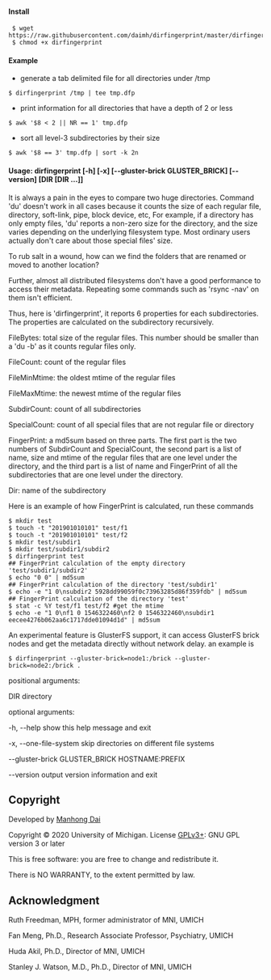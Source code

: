 #### Install
```
 $ wget https://raw.githubusercontent.com/daimh/dirfingerprint/master/dirfingerprint
 $ chmod +x dirfingerprint
```
#### Example
* generate a tab delimited file for all directories under /tmp
```
$ dirfingerprint /tmp | tee tmp.dfp
```
* print information for all directories that have a depth of 2 or less
```
$ awk '$8 < 2 || NR == 1' tmp.dfp
```
* sort all level-3 subdirectories by their size
```
$ awk '$8 == 3' tmp.dfp | sort -k 2n
```

#### Usage: dirfingerprint [-h] [-x] [--gluster-brick GLUSTER_BRICK] [--version] [DIR [DIR ...]]

It is always a pain in the eyes to compare two huge directories. Command 'du' doesn't work in all cases because it counts the size of each regular file, directory, soft-link, pipe, block device, etc, For example, if a directory has only empty files, 'du' reports a non-zero size for the directory, and the size varies depending on the underlying filesystem type. Most ordinary users actually don't care about those special files' size.

To rub salt in a wound, how can we find the folders that are renamed or moved to another location?

Further, almost all distributed filesystems don't have a good performance to access their metadata. Repeating some commands such as 'rsync -nav' on them isn't efficient.

Thus, here is 'dirfingerprint', it reports 6 properties for each subdirectories. The properties are calculated on the subdirectory recursively.

FileBytes:	total size of the regular files. This number should be smaller than a 'du -b' as it counts regular files only.

FileCount:	count of the regular files

FileMinMtime:	the oldest mtime of the regular files

FileMaxMtime:	the newest mtime of the regular files

SubdirCount:	count of all subdirectories

SpecialCount:	count of all special files that are not regular file or directory

FingerPrint:	a md5sum based on three parts. The first part is the two numbers of SubdirCount and SpecialCount, the second part is a list of name, size and mtime of the regular files that are one level under the directory, and the third part is a list of name and FingerPrint of all the subdirectories that are one level under the directory.

Dir:	name of the subdirectory

Here is an example of how FingerPrint is calculated, run these commands
```
$ mkdir test
$ touch -t "201901010101" test/f1
$ touch -t "201901010101" test/f2
$ mkdir test/subdir1
$ mkdir test/subdir1/subdir2
$ dirfingerprint test
## FingerPrint calculation of the empty directory 'test/subdir1/subdir2'
$ echo "0 0" | md5sum
## FingerPrint calculation of the directory 'test/subdir1'
$ echo -e "1 0\nsubdir2 5928dd99059f0c73963285d86f359fdb" | md5sum
## FingerPrint calculation of the directory 'test'
$ stat -c %Y test/f1 test/f2 #get the mtime
$ echo -e "1 0\nf1 0 1546322460\nf2 0 1546322460\nsubdir1 eecee4276b062aa6c1717dde01094d1d" | md5sum
```
An experimental feature is GlusterFS support, it can access GlusterFS brick nodes and get the metadata directly without network delay. an example is

```
$ dirfingerprint --gluster-brick=node1:/brick --gluster-brick=node2:/brick .
```

positional arguments:

  DIR                   directory



optional arguments:

  -h, --help            show this help message and exit

  -x, --one-file-system skip directories on different file systems

  --gluster-brick GLUSTER_BRICK HOSTNAME:PREFIX

  --version             output version information and exit

## Copyright

Developed by [Manhong Dai](mailto:daimh@umich.edu)

Copyright © 2020 University of Michigan. License [GPLv3+](https://gnu.org/licenses/gpl.html): GNU GPL version 3 or later 

This is free software: you are free to change and redistribute it.

There is NO WARRANTY, to the extent permitted by law.

## Acknowledgment

Ruth Freedman, MPH, former administrator of MNI, UMICH

Fan Meng, Ph.D., Research Associate Professor, Psychiatry, UMICH

Huda Akil, Ph.D., Director of MNI, UMICH

Stanley J. Watson, M.D., Ph.D., Director of MNI, UMICH
